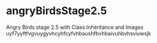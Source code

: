 # angryBirdsStage2.5
Angry Birds stage 2.5 with Class Inheritance and Images
uyf7yyftfvgvuygyvhcyhfcyfvhbaushfbvhbaivuhbvhsviuwsjk